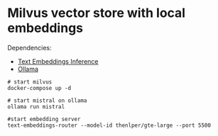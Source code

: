 # Milvus vector store with local embeddings 

Dependencies:
- [Text Embeddings Inference](https://github.com/huggingface/text-embeddings-inference)
- [Ollama](https://ollama.ai/) 

```shell
# start milvus
docker-compose up -d

# start mistral on ollama
ollama run mistral

#start embedding server
text-embeddings-router --model-id thenlper/gte-large --port 5500

```
